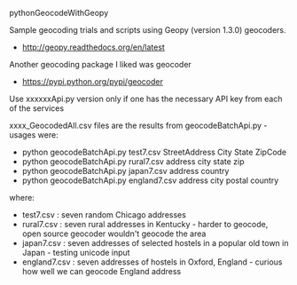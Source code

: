 pythonGeocodeWithGeopy

Sample geocoding trials and scripts using Geopy (version 1.3.0) geocoders.
- http://geopy.readthedocs.org/en/latest

Another geocoding package I liked was geocoder
- https://pypi.python.org/pypi/geocoder

Use xxxxxxApi.py version only if one has the necessary API key from each of the services

xxxx_GeocodedAll.csv files are the results from geocodeBatchApi.py - usages were:
- python geocodeBatchApi.py test7.csv StreetAddress City State ZipCode
- python geocodeBatchApi.py rural7.csv address city state zip
- python geocodeBatchApi.py japan7.csv address country
- python geocodeBatchApi.py england7.csv address city postal country

where:
- test7.csv : seven random Chicago addresses
- rural7.csv : seven rural addresses in Kentucky - harder to geocode, open source geocoder wouldn't geocode the area
- japan7.csv : seven addresses of selected hostels in a popular old town in Japan - testing unicode input
- england7.csv : seven addresses of hostels in Oxford, England - curious how well we can geocode England address
